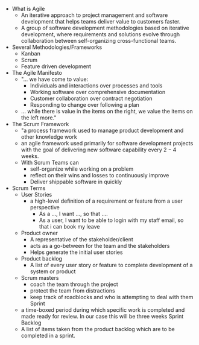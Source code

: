 - What is Agile
	- An iterative approach to project management and software development that helps teams deliver value to customers faster.
	- A group of software development methodologies based on iterative development, where requirements and solutions evolve through collaboration between self-organizing cross-functional teams.
- Several Methodologies/Frameworks
	- Kanban
	- Scrum
	- Feature driven development
- The Agile Manifesto
	- "... we have come to value:
		- Individuals and interactions over processes and tools
		- Working software over comprehensive documentation
		- Customer collaboration over contract negotiation
		- Responding to change over following a plan
	- ... while there is value in the items on the right, we value the items on the left more."
- The Scrum Framework
	- "a process framework used to manage product development and other knowledge work
	- an agile framework used primarily for software development projects with the goal of delivering new software capability every $2-4$ weeks.
	- With Scrum Teams can
		- self-organize while working on a problem
		- reflect on their wins and losses to continuously improve
		- Deliver shippable software in quickly
- Scrum Terms
	- User Stories
		- a high-level definition of a requirement or feature from a user perspective
			- As a ..., I want ..., so that ....
			- As a user, I want to be able to login with my staff email, so that i can book my leave
	- Product owner
		- A representative of the stakeholder/client
		- acts as a go-between for the team and the stakeholders
		- Helps generate the initial user stories
	- Product backlog
		- A list of every user story or feature to complete development of a system or product
	- Scrum masters
		- coach the team through the project
		- protect the team from distractions
		- keep track of roadblocks and who is attempting to deal with them
		  Sprint
	- a time-boxed period during which specific work is completed and made ready for review. In our case this will be three weeks
	  Sprint Backlog
	- A list of items taken from the product backlog which are to be completed in a sprint.